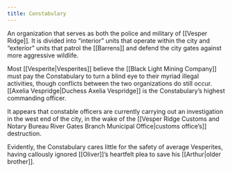 ```yaml
---
title: Constabulary
---
```


An organization that serves as both the police and military of [[Vesper Ridge]]. It is divided into “interior” units that operate within the city and “exterior” units that patrol the [[Barrens]] and defend the city gates against more aggressive wildlife.

Most [[Vesperite|Vesperites]] believe the [[Black Light Mining Company]] must pay the Constabulary to turn a blind eye to their myriad illegal activities, though conflicts between the two organizations do still occur. [[Axelia Vespridge|Duchess Axelia Vespridge]] is the Constabulary’s highest commanding officer.

It appears that constable officers are currently carrying out an investigation in the west end of the city, in the wake of the [[Vesper Ridge Customs and Notary Bureau River Gates Branch Municipal Office|customs office’s]] destruction.

Evidently, the Constabulary cares little for the safety of average Vesperites, having callously ignored [[Oliver]]’s heartfelt plea to save his [[Arthur|older brother]].